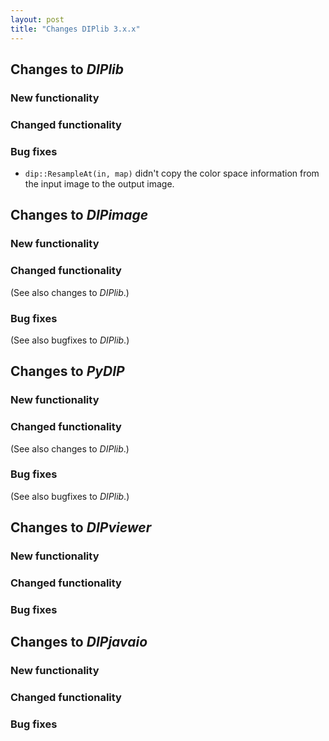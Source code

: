 ```yaml
---
layout: post
title: "Changes DIPlib 3.x.x"
---
```


## Changes to *DIPlib*

### New functionality

### Changed functionality

### Bug fixes

- `dip::ResampleAt(in, map)` didn't copy the color space information from the input image to the output image.




## Changes to *DIPimage*

### New functionality

### Changed functionality

(See also changes to *DIPlib*.)

### Bug fixes

(See also bugfixes to *DIPlib*.)




## Changes to *PyDIP*

### New functionality

### Changed functionality

(See also changes to *DIPlib*.)

### Bug fixes

(See also bugfixes to *DIPlib*.)




## Changes to *DIPviewer*

### New functionality

### Changed functionality

### Bug fixes




## Changes to *DIPjavaio*

### New functionality

### Changed functionality

### Bug fixes

